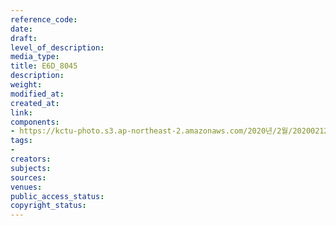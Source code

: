 ```yaml
---
reference_code: 
date: 
draft: 
level_of_description: 
media_type: 
title: E6D_8045
description: 
weight: 
modified_at: 
created_at: 
link: 
components:
- https://kctu-photo.s3.ap-northeast-2.amazonaws.com/2020년/2월/20200212_영남대의료원+고공농성+해단집회/E6D_8045.jpg
tags:
- 
creators: 
subjects: 
sources: 
venues: 
public_access_status: 
copyright_status: 
---
```

